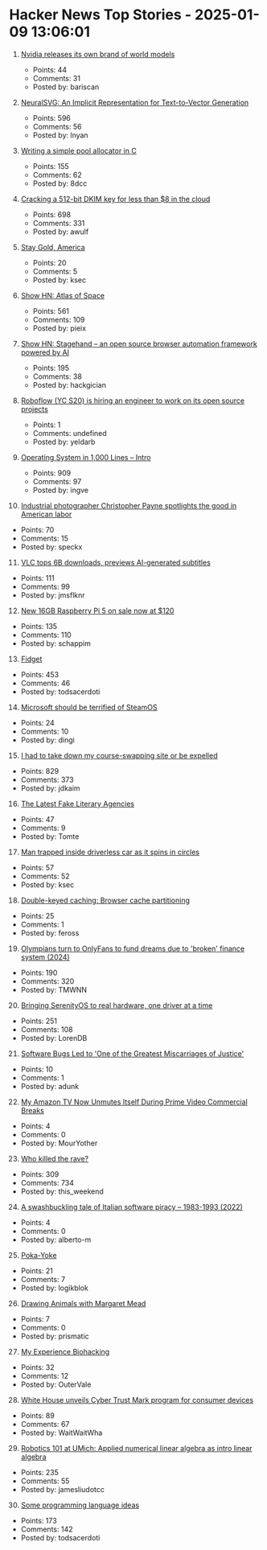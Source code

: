 # Hacker News Top Stories - 2025-01-09 13:06:01

1. [Nvidia releases its own brand of world models](https://techcrunch.com/2025/01/06/nvidia-releases-its-own-brand-of-world-models/)
   - Points: 44
   - Comments: 31
   - Posted by: bariscan

2. [NeuralSVG: An Implicit Representation for Text-to-Vector Generation](https://sagipolaczek.github.io/NeuralSVG/)
   - Points: 596
   - Comments: 56
   - Posted by: lnyan

3. [Writing a simple pool allocator in C](https://8dcc.github.io/programming/pool-allocator.html)
   - Points: 155
   - Comments: 62
   - Posted by: 8dcc

4. [Cracking a 512-bit DKIM key for less than $8 in the cloud](https://dmarcchecker.app/articles/crack-512-bit-dkim-rsa-key)
   - Points: 698
   - Comments: 331
   - Posted by: awulf

5. [Stay Gold, America](https://blog.codinghorror.com/stay-gold-america/)
   - Points: 20
   - Comments: 5
   - Posted by: ksec

6. [Show HN: Atlas of Space](https://atlasof.space/)
   - Points: 561
   - Comments: 109
   - Posted by: pieix

7. [Show HN: Stagehand – an open source browser automation framework powered by AI](https://github.com/browserbase/stagehand)
   - Points: 195
   - Comments: 38
   - Posted by: hackgician

8. [Roboflow (YC S20) is hiring an engineer to work on its open source projects](https://www.ycombinator.com/companies/roboflow/jobs/cHrnmMH-open-source-software-engineer)
   - Points: 1
   - Comments: undefined
   - Posted by: yeldarb

9. [Operating System in 1,000 Lines – Intro](https://operating-system-in-1000-lines.vercel.app/en)
   - Points: 909
   - Comments: 97
   - Posted by: ingve

10. [Industrial photographer Christopher Payne spotlights the good in American labor](https://www.scopeofwork.net/the-honorable-parts/)
   - Points: 70
   - Comments: 15
   - Posted by: speckx

11. [VLC tops 6B downloads, previews AI-generated subtitles](https://techcrunch.com/2025/01/09/vlc-tops-6-billion-downloads-previews-ai-generated-subtitles/)
   - Points: 111
   - Comments: 99
   - Posted by: jmsflknr

12. [New 16GB Raspberry Pi 5 on sale now at $120](https://www.raspberrypi.com/news/16gb-raspberry-pi-5-on-sale-now-at-120/)
   - Points: 135
   - Comments: 110
   - Posted by: schappim

13. [Fidget](https://www.mattkeeter.com/projects/fidget/)
   - Points: 453
   - Comments: 46
   - Posted by: todsacerdoti

14. [Microsoft should be terrified of SteamOS](https://www.pcworld.com/article/2571541/microsoft-should-be-terrified-of-steamos.html)
   - Points: 24
   - Comments: 10
   - Posted by: dingi

15. [I had to take down my course-swapping site or be expelled](https://www.linkedin.com/posts/jdkaim_github-jdkaimhuskyswap-huskyswap-project-activity-7282609173316415488-1jdb)
   - Points: 829
   - Comments: 373
   - Posted by: jdkaim

16. [The Latest Fake Literary Agencies](https://writerbeware.blog/2024/08/16/the-latest-fake-literary-agencies/)
   - Points: 47
   - Comments: 9
   - Posted by: Tomte

17. [Man trapped inside driverless car as it spins in circles](https://www.bbc.com/news/videos/c70e2g09ng9o)
   - Points: 57
   - Comments: 52
   - Posted by: ksec

18. [Double-keyed caching: Browser cache partitioning](https://addyosmani.com/blog/double-keyed-caching/)
   - Points: 25
   - Comments: 1
   - Posted by: feross

19. [Olympians turn to OnlyFans to fund dreams due to 'broken' finance system (2024)](https://www.cbc.ca/sports/olympics/summer/athletics/onlyfans-alysha-newman-canada-olympics-1.7290724)
   - Points: 190
   - Comments: 320
   - Posted by: TMWNN

20. [Bringing SerenityOS to real hardware, one driver at a time](https://sdomi.pl/weblog/23-serenityos-realhw/)
   - Points: 251
   - Comments: 108
   - Posted by: LorenDB

21. [Software Bugs Led to 'One of the Greatest Miscarriages of Justice'](https://cacm.acm.org/news/how-software-bugs-led-to-one-of-the-greatest-miscarriages-of-justice-in-british-history/)
   - Points: 10
   - Comments: 1
   - Posted by: adunk

22. [My Amazon TV Now Unmutes Itself During Prime Video Commercial Breaks](https://old.reddit.com/r/mildlyinfuriating/comments/1hx5wkq/my_amazon_tv_now_unmutes_itself_during_prime/)
   - Points: 4
   - Comments: 0
   - Posted by: MourYother

23. [Who killed the rave?](https://www.ft.com/content/2138e940-0c81-44b0-87a7-325f278413e1)
   - Points: 309
   - Comments: 734
   - Posted by: this_weekend

24. [A swashbuckling tale of Italian software piracy – 1983-1993 (2022)](https://genesistemple.com/a-swashbuckling-tale-of-italian-software-piracy-1983-1993)
   - Points: 4
   - Comments: 0
   - Posted by: alberto-m

25. [Poka-Yoke](https://en.wikipedia.org/wiki/Poka-yoke)
   - Points: 21
   - Comments: 7
   - Posted by: logikblok

26. [Drawing Animals with Margaret Mead](https://www.psychologytoday.com/intl/blog/impromptu-man/202412/drawing-animals-with-margaret-mead)
   - Points: 7
   - Comments: 0
   - Posted by: prismatic

27. [My Experience Biohacking](https://vale.rocks/posts/my-experience-biohacking)
   - Points: 32
   - Comments: 12
   - Posted by: OuterVale

28. [White House unveils Cyber Trust Mark program for consumer devices](https://www.nextgov.com/cybersecurity/2025/01/white-house-unveils-cyber-trust-mark-program-consumer-devices/401991/)
   - Points: 89
   - Comments: 67
   - Posted by: WaitWaitWha

29. [Robotics 101 at UMich: Applied numerical linear algebra as intro linear algebra](https://robotics.umich.edu/academics/courses/course-offerings/rob101-fall-2020/)
   - Points: 235
   - Comments: 55
   - Posted by: jamesliudotcc

30. [Some programming language ideas](https://jerf.org/iri/post/2025/programming_language_ideas/)
   - Points: 173
   - Comments: 142
   - Posted by: todsacerdoti

